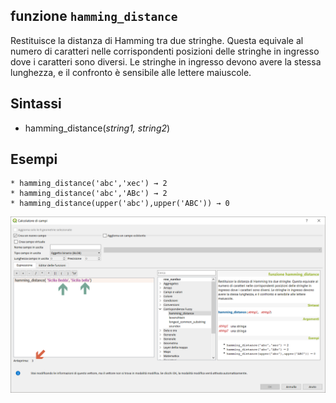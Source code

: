 ## funzione `hamming_distance`

Restituisce la distanza di Hamming tra due stringhe. Questa equivale al numero di caratteri nelle corrispondenti posizioni delle stringhe in ingresso dove i caratteri sono diversi. Le stringhe in ingresso devono avere la stessa lunghezza, e il confronto è sensibile alle lettere maiuscole.

## Sintassi

* hamming_distance(*string1, string2*)

## Esempi
```
* hamming_distance('abc','xec') → 2
* hamming_distance('abc','ABc') → 2
* hamming_distance(upper('abc'),upper('ABC')) → 0
```

<img src="/img/corrispondenza_fuzzy/hamming_distance1.png">